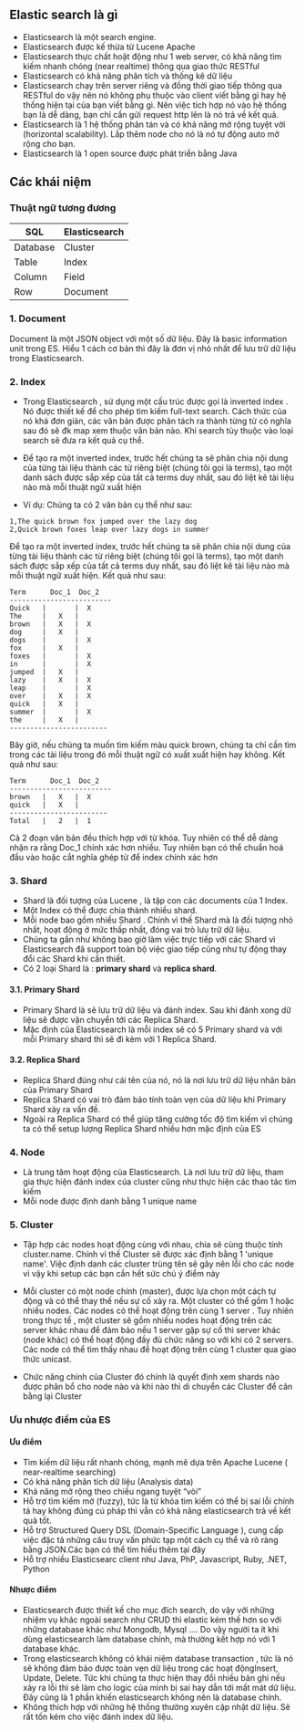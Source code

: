 ## Elastic search là gì ##
- Elasticsearch là một search engine.
- Elasticsearch được kế thừa từ Lucene Apache
- Elasticsearch thực chất hoặt động như 1 web server, có khả năng tìm kiếm nhanh chóng (near realtime) thông qua giao thức RESTful
- Elasticsearch có khả năng phân tích và thống kê dữ liệu
- Elasticsearch chạy trên server riêng và đồng thời giao tiếp thông qua RESTful do vậy nên nó không phụ thuộc vào client viết bằng gì hay hệ thống hiện tại của bạn viết bằng gì. Nên việc tích hợp nó vào hệ thống bạn là dễ dàng, bạn chỉ cần gửi request http lên là nó trả về kết quả.
- Elasticsearch là 1 hệ thống phân tán và có khả năng mở rộng tuyệt vời (horizontal scalability). Lắp thêm node cho nó là nó tự động auto mở rộng cho bạn.
- Elasticsearch là 1 open source được phát triển bằng Java

## Các khái niệm ##

### Thuật ngữ tương đương

| SQL | Elasticsearch |
| --- | ------------ |
| Database | Cluster |
| Table | Index |
| Column | Field |
| Row | Document|

### 1. Document ###

Document là một JSON object với một số dữ liệu. Đây là basic information unit trong ES. Hiểu 1 cách cơ bản thì đây là đơn vị nhỏ nhất để lưu trữ dữ liệu trong Elasticsearch.

### 2. Index ###

- Trong Elasticsearch , sử dụng một cấu trúc được gọi là inverted index . Nó được thiết kế để cho phép tìm kiếm full-text search. Cách thức của nó khá đơn giản, các văn bản được phân tách ra thành từng từ có nghĩa sau đó sẽ đk map xem thuộc văn bản nào. Khi search tùy thuộc vào loại search sẽ đưa ra kết quả cụ thể.

- Để tạo ra một inverted index, trước hết chúng ta sẽ phân chia nội dung của từng tài liệu thành các từ riêng biệt (chúng tôi gọi là terms), tạo một danh sách được sắp xếp của tất cả terms duy nhất, sau đó liệt kê tài liệu nào mà mỗi thuật ngữ xuất hiện
- Ví dụ: Chúng ta có 2 văn bản cụ thể như sau:

```
1,The quick brown fox jumped over the lazy dog
2,Quick brown foxes leap over lazy dogs in summer
```

Để tạo ra một inverted index, trước hết chúng ta sẽ phân chia nội dung của từng tài liệu thành các từ riêng biệt (chúng tôi gọi là terms), tạo một danh sách được sắp xếp của tất cả terms duy nhất, sau đó liệt kê tài liệu nào mà mỗi thuật ngữ xuất hiện. Kết quả như sau:
```
Term      Doc_1  Doc_2
-------------------------
Quick   |       |  X
The     |   X   |
brown   |   X   |  X
dog     |   X   |
dogs    |       |  X
fox     |   X   |
foxes   |       |  X
in      |       |  X
jumped  |   X   |
lazy    |   X   |  X
leap    |       |  X
over    |   X   |  X
quick   |   X   |
summer  |       |  X
the     |   X   |
------------------------
```

Bây giờ, nếu chúng ta muốn tìm kiếm màu quick brown, chúng ta chỉ cần tìm trong các tài liệu trong đó mỗi thuật ngữ có xuất xuất hiện hay không. Kết quả như sau:

```
Term      Doc_1  Doc_2
-------------------------
brown   |   X   |  X
quick   |   X   |
------------------------
Total   |   2   |  1
```
Cả 2 đoạn văn bản đều thích hợp với từ khóa. Tuy nhiên có thể dễ dàng nhận ra rằng Doc_1 chính xác hơn nhiều. Tuy nhiên bạn có thể chuẩn hoá đầu vào hoặc cắt nghĩa ghép từ để index chính xác hơn

### 3. Shard ###
- Shard là đối tượng của Lucene , là tập con các documents của 1 Index.
- Một Index có thể được chia thành nhiều shard.
- Mỗi node bao gồm nhiều Shard . Chính vì thế Shard mà là đối tượng nhỏ nhất, hoạt động ở mức thấp nhất, đóng vai trò lưu trữ dữ liệu.
- Chúng ta gần như không bao giờ làm việc trực tiếp với các Shard vì Elasticsearch đã support toàn bộ việc giao tiếp cũng như tự động thay đổi các Shard khi cần thiết.
- Có 2 loại Shard là : **primary shard** và **replica shard**.

#### 3.1. Primary Shard ####

- Primary Shard là sẽ lưu trữ dữ liệu và đánh index. Sau khi đánh xong dữ liệu sẽ được vận chuyển tới các Replica Shard.
- Mặc định của Elasticsearch là mỗi index sẽ có 5 Primary shard và với mỗi Primary shard thì sẽ đi kèm với 1 Replica Shard.

#### 3.2. Replica Shard
- Replica Shard đúng như cái tên của nó, nó là nơi lưu trữ dữ liệu nhân bản của Primary Shard
- Replica Shard có vai trò đảm bảo tính toàn vẹn của dữ liệu khi Primary Shard xảy ra vấn đề.
- Ngoài ra Replica Shard có thể giúp tăng cường tốc độ tìm kiếm vì chúng ta có thể setup lượng Replica Shard nhiều hơn mặc định của ES

### 4. Node
- Là trung tâm hoạt động của Elasticsearch. Là nơi lưu trữ dữ liệu, tham gia thực hiện đánh index cúa cluster cũng như thực hiện các thao tác tìm kiếm
- Mỗi node được định danh bằng 1 unique name

### 5. Cluster
- Tập hợp các nodes hoạt động cùng với nhau, chia sẽ cùng thuộc tính cluster.name. Chính vì thế Cluster sẽ được xác định bằng 1 'unique name'. Việc định danh các cluster trùng tên sẽ gây nên lỗi cho các node vì vậy khi setup các bạn cần hết sức chú ý điểm này

- Mỗi cluster có một node chính (master), được lựa chọn một cách tự động và có thể thay thế nếu sự cố xảy ra. Một cluster có thể gồm 1 hoặc nhiều nodes. Các nodes có thể hoạt động trên cùng 1 server . Tuy nhiên trong thực tế , một cluster sẽ gồm nhiều nodes hoạt động trên các server khác nhau để đảm bảo nếu 1 server gặp sự cố thì server khác (node khác) có thể hoạt động đầy đủ chức năng so với khi có 2 servers. Các node có thể tìm thấy nhau để hoạt động trên cùng 1 cluster qua giao thức unicast.

- Chức năng chính của Cluster đó chính là quyết định xem shards nào được phân bổ cho node nào và khi nào thì di chuyển các Cluster để cân bằng lại Cluster

### Ưu nhược điểm của ES
#### Ưu điểm
- Tìm kiếm dữ liệu rất nhanh chóng, mạnh mẽ dựa trên Apache Lucene ( near-realtime searching)
- Có khả năng phân tích dữ liệu (Analysis data)
- Khả năng mở rộng theo chiều ngang tuyệt “vòi”
- Hỗ trợ tìm kiếm mờ (fuzzy), tức là từ khóa tìm kiếm có thể bị sai lỗi chính tả hay không đúng cú pháp thì vẫn có khả năng elasticsearch trả về kết quả tốt.
- Hỗ trợ Structured Query DSL (Domain-Specific Language ), cung cấp việc đặc tả những câu truy vấn phức tạp một cách cụ thể và rõ ràng bằng JSON.Các bạn có thể tìm hiểu thêm tại đây
- Hỗ trợ nhiều Elasticsearc client như Java, PhP, Javascript, Ruby, .NET, Python
#### Nhược điểm
- Elasticsearch được thiết kế cho mục đích search, do vậy với những nhiệm vụ khác ngoài search như CRUD thì elastic kém thế hơn so với những database khác như Mongodb, Mysql …. Do vậy người ta ít khi dùng elasticsearch làm database chính, mà thường kết hợp nó với 1 database khác.
- Trong elasticsearch không có khái niệm database transaction , tức là nó sẽ không đảm bảo được toàn vẹn dữ liệu trong các hoạt độngInsert, Update, Delete. Tức khi chúng ta thực hiện thay đổi nhiều bản ghi nếu xảy ra lỗi thì sẽ làm cho logic của mình bị sai hay dẫn tới mất mát dữ liệu. Đây cũng là 1 phần khiến elasticsearch không nên là database chính.
- Không thích hợp với những hệ thống thường xuyên cập nhật dữ liệu. Sẽ rất tốn kém cho việc đánh index dữ liệu.
